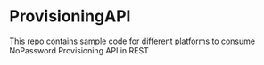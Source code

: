 # ProvisioningAPI
This repo contains sample code for different platforms to consume NoPassword Provisioning API in REST
